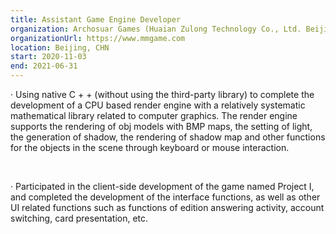 ```yaml
---
title: Assistant Game Engine Developer
organization: Archosuar Games (Huaian Zulong Technology Co., Ltd. Beijing Branch)
organizationUrl: https://www.mmgame.com
location: Beijing, CHN
start: 2020-11-03
end: 2021-06-31
---
```



·	Using native C + + (without using the third-party library) to complete the development of a CPU based render engine with a relatively systematic mathematical library related to computer graphics. The render engine supports the rendering of obj models with BMP maps, the setting of light, the generation of shadow, the rendering of shadow map and other functions for the objects in the scene through keyboard or mouse interaction.

<br>

·	Participated in the client-side development of the game named Project I, and completed the development of the interface functions, as well as other UI related functions such as functions of edition answering activity, account switching, card presentation, etc.




<br>
